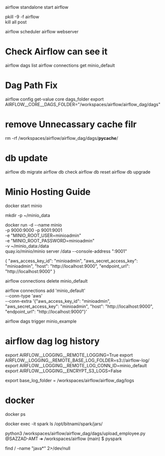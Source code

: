 airflow standalone 
start airflow


pkill -9 -f airflow   
kill all post


airflow scheduler
airflow webserver

# Check Airflow can see it
airflow dags list
airflow connections get minio_default

# Dag Path Fix
airflow config get-value core dags_folder
export AIRFLOW__CORE__DAGS_FOLDER="/workspaces/airflow/airflow_dag/dags"

# remove Unnecassary cache filr
rm -rf /workspaces/airflow/airflow_dag/dags/__pycache__/

# db update
airflow db migrate
airflow db check
airflow db reset
airflow db upgrade


# Minio Hosting Guide
docker start minio

mkdir -p ~/minio_data

docker run -d --name minio \
  -p 9000:9000 -p 9001:9001 \
  -e "MINIO_ROOT_USER=minioadmin" \
  -e "MINIO_ROOT_PASSWORD=minioadmin" \
  -v ~/minio_data:/data \
  quay.io/minio/minio server /data --console-address ":9001"


  {
  "aws_access_key_id": "minioadmin",
  "aws_secret_access_key": "minioadmin",
  "host": "http://localhost:9000",
  "endpoint_url": "http://localhost:9000"
}

airflow connections delete minio_default

airflow connections add 'minio_default' \
    --conn-type 'aws' \
    --conn-extra '{"aws_access_key_id": "minioadmin", "aws_secret_access_key": "minioadmin", "host": "http://localhost:9000", "endpoint_url": "http://localhost:9000"}'

airflow dags trigger minio_example

# airflow dag log history
export AIRFLOW__LOGGING__REMOTE_LOGGING=True
export AIRFLOW__LOGGING__REMOTE_BASE_LOG_FOLDER=s3://airflow-log/
export AIRFLOW__LOGGING__REMOTE_LOG_CONN_ID=minio_default
export AIRFLOW__LOGGING__ENCRYPT_S3_LOGS=False

export base_log_folder = /workspaces/airflow/airflow_dag/logs


# docker


docker ps

docker exec -it spark ls /opt/bitnami/spark/jars/




python3 /workspaces/airflow/airflow_dag/dags/upload_employee.py
@SAZZAD-AMT ➜ /workspaces/airflow (main) $ pyspark


find / -name "java*" 2>/dev/null
